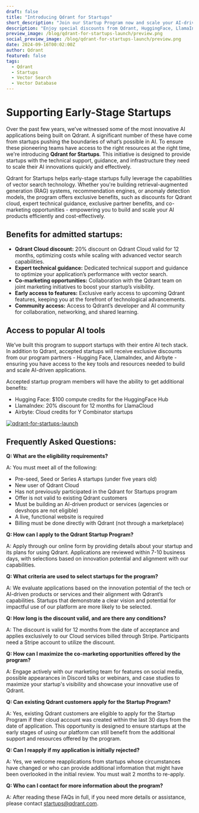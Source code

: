 ```yaml
---
draft: false
title: "Introducing Qdrant for Startups"
short_description: "Join our Startup Program now and scale your AI-driven applications with ease."
description: "Enjoy special discounts from Qdrant, HuggingFace, LlamaIndex, and Airbyte, as well as expert support & tooling perks, and be the first to try new features."
preview_image: /blog/qdrant-for-startups-launch/preview.png
social_preview_image: /blog/qdrant-for-startups-launch/preview.png
date: 2024-09-16T00:02:00Z
author: Qdrant
featured: false
tags:
  - Qdrant
  - Startups
  - Vector Search
  - Vector Database
---
```


# Supporting Early-Stage Startups 

Over the past few years, we’ve witnessed some of the most innovative AI applications being built on Qdrant. A significant number of these have come from startups pushing the boundaries of what’s possible in AI. To ensure these pioneering teams have access to the right resources at the right time, we're introducing **Qdrant for Startups**. This initiative is designed to provide startups with the technical support, guidance, and infrastructure they need to scale their AI innovations quickly and effectively.

Qdrant for Startups helps early-stage startups fully leverage the capabilities of vector search technology. Whether you're building retrieval-augmented generation (RAG) systems, recommendation engines, or anomaly detection models, the program offers exclusive benefits, such as discounts for Qdrant cloud, expert technical guidance, exclusive partner benefits, and co-marketing opportunities - empowering you to build and scale your AI products efficiently and cost-effectively.

## Benefits for admitted startups:

- **Qdrant Cloud discount:** 20% discount on Qdrant Cloud valid for 12 months, optimizing costs while scaling with advanced vector search capabilities.
- **Expert technical guidance:** Dedicated technical support and guidance to optimize your application’s performance with vector search.
- **Co-marketing opportunities:** Collaboration with the Qdrant team on joint marketing initiatives to boost your startup’s visibility.
- **Early access to features:** Exclusive early access to upcoming Qdrant features, keeping you at the forefront of technological advancements.
- **Community access:** Access to Qdrant’s developer and AI community for collaboration, networking, and shared learning.

## Access to popular AI tools 

We’ve built this program to support startups with their entire AI tech stack. In addition to Qdrant, accepted startups will receive exclusive discounts from our program partners - Hugging Face, LlamaIndex, and Airbyte - ensuring you have access to the key tools and resources needed to build and scale AI-driven applications. 

Accepted startup program members will have the ability to get additional benefits:

- Hugging Face: $100 compute credits for the HuggingFace Hub
- LlamaIndex: 20% discount for 12 months for LlamaCloud
- Airbyte: Cloud credits for Y Combinator startups

[![qdrant-for-startups-launch](/blog/qdrant-for-startups-launch/startup-cta.png)](https://qdrant.tech/qdrant-for-startups)

## Frequently Asked Questions: 

**Q: What are the eligibility requirements?**

A: You must meet all of the following:

- Pre-seed, Seed or Series A startups (under five years old) 
- New user of Qdrant Cloud
- Has not previously participated in the Qdrant for Startups program
- Offer is not valid to existing Qdrant customers
- Must be building an AI-driven product or services (agencies or devshops are not eligible)
- A live, functional website is required
- Billing must be done directly with Qdrant (not through a marketplace)

**Q: How can I apply to the Qdrant Startup Program?**

A: Apply through our online form by providing details about your startup and its plans for using Qdrant. Applications are reviewed within 7-10 business days, with selections based on innovation potential and alignment with our capabilities.

**Q: What criteria are used to select startups for the program?**

A: We evaluate applications based on the innovation potential of the tech or AI-driven products or services and their alignment with Qdrant’s capabilities. Startups that demonstrate a clear vision and potential for impactful use of our platform are more likely to be selected.

**Q: How long is the discount valid, and are there any conditions?**

A: The discount is valid for 12 months from the date of acceptance and applies exclusively to our Cloud services billed through Stripe. Participants need a Stripe account to utilize the discount.

**Q: How can I maximize the co-marketing opportunities offered by the program?**

A: Engage actively with our marketing team for features on social media, possible appearances in Discord talks or webinars, and case studies to maximize your startup's visibility and showcase your innovative use of Qdrant.

**Q: Can existing Qdrant customers apply for the Startup Program?**

A: Yes, existing Qdrant customers are eligible to apply for the Startup Program if their cloud account was created within the last 30 days from the date of application. This opportunity is designed to ensure startups at the early stages of using our platform can still benefit from the additional support and resources offered by the program.

**Q: Can I reapply if my application is initially rejected?**

A: Yes, we welcome reapplications from startups whose circumstances have changed or who can provide additional information that might have been overlooked in the initial review. You must wait 2 months to re-apply.

**Q: Who can I contact for more information about the program?**

A: After reading these FAQs in full, if you need more details or assistance, please contact startups@qdrant.com.
